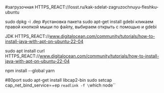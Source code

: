 #загрузочная HTTPS_REACT://losst.ru/kak-sdelat-zagruzochnuyu-fleshku-ubuntu

sudo dpkg -i  .dep #установка пакета
sudo apt-get install gdebi
кликаем правой кнопкой мыши по файлу, выбираем открыть с помощью и gdebi

JDK
HTTPS_REACT://www.digitalocean.com/community/tutorials/how-to-install-java-with-apt-on-ubuntu-22-04

sudo apt install curl
HTTPS_REACT://www.digitalocean.com/community/tutorials/how-to-install-java-with-apt-on-ubuntu-22-04

npm install --global yarn

#80port
sudo apt-get install libcap2-bin 
sudo setcap cap_net_bind_service=+ep `readlink -f \`which node\``
